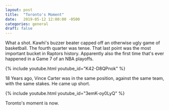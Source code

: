 ```yaml
---
layout: post
title:  "Toronto's Moment"
date:   2019-05-12 12:00:00 -0500
categories: general
draft: false
---
```


What a shot. Kawhi's buzzer beater capped off an otherwise ugly game of basketball. The fourth quarter was tense. That last point was the most important bucket in Raptors history. Apparently also the first time that's ever happened in a Game 7 of an NBA playoffs. 

{% include youtube.html youtube_id="K42-D8QPnok" %}

18 Years ago, Vince Carter was in the same position, against the same team, with the same stakes. He came up short.

{% include youtube.html youtube_id="3emK-oy0LyQ" %}

Toronto's moment is now.